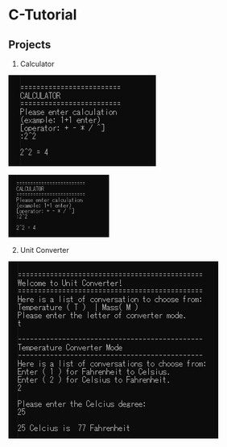 # C-Tutorial
## Projects

1. Calculator

![](https://github.com/jingwora/C-Tutorial/blob/main/projects/img/01-calculator.png)

<img src="https://github.com/jingwora/C-Tutorial/blob/main/projects/img/01-calculator.png" width="200" >

2. Unit Converter

![](https://github.com/jingwora/C-Tutorial/blob/main/projects/img/02-unit-converter.png)